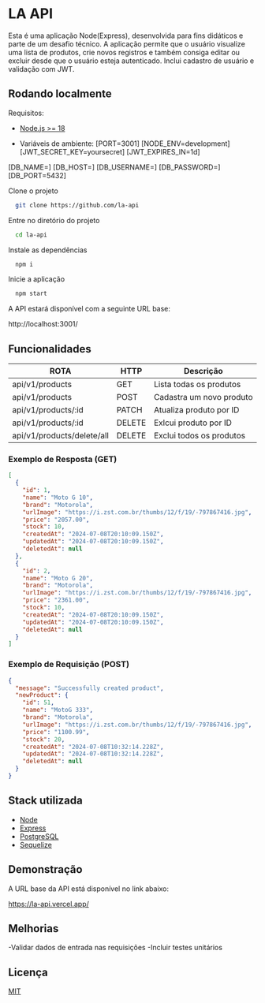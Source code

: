 # LA API

Esta é uma aplicação Node(Express), desenvolvida para fins didáticos e parte de um desafio técnico. A aplicação permite que o usuário visualize uma lista de produtos, crie novos registros e também consiga editar ou excluir desde que o usuário esteja autenticado. Inclui cadastro de usuário e validação com JWT.

## Rodando localmente

Requisitos:

- [Node.js >= 18](https://nodejs.org/en)

- Variáveis de ambiente:
  [PORT=3001]
  [NODE_ENV=development]
  [JWT_SECRET_KEY=yoursecret]
  [JWT_EXPIRES_IN=1d]

[DB_NAME=]
[DB_HOST=]
[DB_USERNAME=]
[DB_PASSWORD=]
[DB_PORT=5432]

Clone o projeto

```bash
  git clone https://github.com/la-api
```

Entre no diretório do projeto

```bash
  cd la-api
```

Instale as dependências

```bash
  npm i
```

Inicie a aplicação

```bash
  npm start
```

A API estará disponível com a seguinte URL base:

http://localhost:3001/

## Funcionalidades

| ROTA                       | HTTP   | Descrição                |
| -------------------------- | ------ | ------------------------ |
| api/v1/products            | GET    | Lista todas os produtos  |
| api/v1/products            | POST   | Cadastra um novo produto |
| api/v1/products/:id        | PATCH  | Atualiza produto por ID  |
| api/v1/products/:id        | DELETE | Exlcui produto por ID    |
| api/v1/products/delete/all | DELETE | Exclui todos os produtos |

### Exemplo de Resposta (GET)

```json
[
  {
    "id": 1,
    "name": "Moto G 10",
    "brand": "Motorola",
    "urlImage": "https://i.zst.com.br/thumbs/12/f/19/-797867416.jpg",
    "price": "2057.00",
    "stock": 10,
    "createdAt": "2024-07-08T20:10:09.150Z",
    "updatedAt": "2024-07-08T20:10:09.150Z",
    "deletedAt": null
  },
  {
    "id": 2,
    "name": "Moto G 20",
    "brand": "Motorola",
    "urlImage": "https://i.zst.com.br/thumbs/12/f/19/-797867416.jpg",
    "price": "2361.00",
    "stock": 10,
    "createdAt": "2024-07-08T20:10:09.150Z",
    "updatedAt": "2024-07-08T20:10:09.150Z",
    "deletedAt": null
  }
]
```

### Exemplo de Requisição (POST)

```json
{
  "message": "Successfully created product",
  "newProduct": {
    "id": 51,
    "name": "MotoG 333",
    "brand": "Motorola",
    "urlImage": "https://i.zst.com.br/thumbs/12/f/19/-797867416.jpg",
    "price": "1100.99",
    "stock": 20,
    "createdAt": "2024-07-08T10:32:14.228Z",
    "updatedAt": "2024-07-08T10:32:14.228Z",
    "deletedAt": null
  }
}
```

## Stack utilizada

- [Node](https://nodejs.org/en)
- [Express](https://expressjs.com/pt-br/)
- [PostgreSQL](https://www.postgresql.org/docs/)
- [Sequelize](https://sequelize.org/)

## Demonstração

A URL base da API está disponível no link abaixo:

https://la-api.vercel.app/

## Melhorias

-Validar dados de entrada nas requisições
-Incluir testes unitários

## Licença

[MIT](https://choosealicense.com/licenses/mit/)
